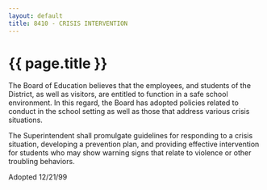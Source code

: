 ```yaml
---
layout: default
title: 8410 - CRISIS INTERVENTION
---
```


{{ page.title }}
================

The Board of Education believes that the employees, and students of the
District, as well as visitors, are entitled to function in a safe school
environment. In this regard, the Board has adopted policies related to
conduct in the school setting as well as those that address various
crisis situations.

The Superintendent shall promulgate guidelines for responding to a
crisis situation, developing a prevention plan, and providing effective
intervention for students who may show warning signs that relate to
violence or other troubling behaviors.

Adopted 12/21/99
